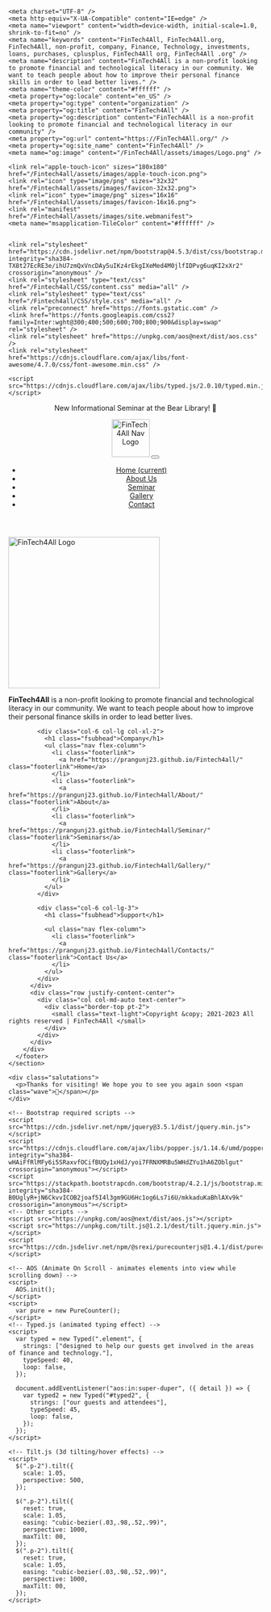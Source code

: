 <!DOCTYPE html>
<html lang="en">
  <head>
    <title>Home | FinTech4All &copy;</title>

    <meta charset="UTF-8" />
    <meta http-equiv="X-UA-Compatible" content="IE=edge" />
    <meta name="viewport" content="width=device-width, initial-scale=1.0, shrink-to-fit=no" />
    <meta name="keywords" content="FinTech4All, FinTech4All.org, FinTech4All, non-profit, company, Finance, Technology, investments, loans, purchases, cplusplus, FinTech4All org, FinTech4All .org" />
    <meta name="description" content="FinTech4All is a non-profit looking to promote financial and technological literacy in our community. We want to teach people about how to improve their personal finance skills in order to lead better lives." />
    <meta name="theme-color" content="#ffffff" />
    <meta property="og:locale" content="en_US" />
    <meta property="og:type" content="organization" />
    <meta property="og:title" content="FinTech4All" />
    <meta property="og:description" content="FinTech4All is a non-profit looking to promote financial and technological literacy in our community" />
    <meta property="og:url" content="https://FinTech4All.org/" />
    <meta property="og:site_name" content="FinTech4All" />
    <meta name="og:image" content="/FinTech4All/assets/images/Logo.png" />

    <link rel="apple-touch-icon" sizes="180x180" href="/Fintech4all/assets/images/apple-touch-icon.png">
    <link rel="icon" type="image/png" sizes="32x32" href="/Fintech4all/assets/images/favicon-32x32.png">
    <link rel="icon" type="image/png" sizes="16x16" href="/Fintech4all/assets/images/favicon-16x16.png">
    <link rel="manifest" href="/Fintech4all/assets/images/site.webmanifest">
    <meta name="msapplication-TileColor" content="#ffffff" />
    

    <link rel="stylesheet" href="https://cdn.jsdelivr.net/npm/bootstrap@4.5.3/dist/css/bootstrap.min.css" integrity="sha384-TX8t27EcRE3e/ihU7zmQxVncDAy5uIKz4rEkgIXeMed4M0jlfIDPvg6uqKI2xXr2" crossorigin="anonymous" />
    <link rel="stylesheet" type="text/css" href="/Fintech4all/CSS/content.css" media="all" />
    <link rel="stylesheet" type="text/css" href="/Fintech4all/CSS/style.css" media="all" />
    <link rel="preconnect" href="https://fonts.gstatic.com" />
    <link href="https://fonts.googleapis.com/css2?family=Inter:wght@300;400;500;600;700;800;900&display=swap" rel="stylesheet" />
    <link rel="stylesheet" href="https://unpkg.com/aos@next/dist/aos.css" />
    <link rel="stylesheet" href="https://cdnjs.cloudflare.com/ajax/libs/font-awesome/4.7.0/css/font-awesome.min.css" />

    <script src="https://cdnjs.cloudflare.com/ajax/libs/typed.js/2.0.10/typed.min.js"></script>
  </head>

  <!-- Start Header -->
 <header>
    <!-- Announcement bar-->
    <div class="announcement">
      <p><span class="badge badge-secondary">New</span> Informational Seminar at the Bear Library! 🎉</p>
    </div>
    <!--Navigation bar-->
    <nav class="nav-menu-top navbar navbar-expand-lg navbar-light bg-white">
      <div class="ml-auto">
        <a class="navbar-brand" href="https://prangunj23.github.io/Fintech4all"><img src="/Fintech4all/assets/images/HeaderLogo.png" width="" height="75" class="d-inline-block align-top" alt="FinTech4All Nav Logo" /></a>
        <button class="navbar-toggler" type="button" data-toggle="collapse" data-target="#navbarSupportedContent" aria-controls="navbarSupportedContent" aria-expanded="false" aria-label="Toggle navigation">
          <span class="navbar-toggler-icon"></span>
        </button>
      </div>
      <div class="container">
        <div class="collapse navbar-collapse" id="navbarSupportedContent">
          <ul class="navbar-nav mr-auto"></ul>
          <!-- ul Class begins -->
          <ul class="navbar navbar-nav my-2 my-sm-0">
            <!-- Home -->
            <li class="nav-item active">
              <a class="nav-link" href="https://prangunj23.github.io/Fintech4all/">Home <span class="sr-only">(current)</span></a>
            </li>
            <!-- About Us -->
            <li class="nav-item">
              <a class="nav-link" href="https://prangunj23.github.io/Fintech4all/About/">About Us</a>
            </li>
            <!--- Products -->
            <li class="nav-item">
              <a class="nav-link" href="https://prangunj23.github.io/Fintech4all/Seminar/">Seminar</a>
            </li>
            <!--- Services -->
            <li class="nav-item">
              <a class="nav-link" href="https://prangunj23.github.io/Fintech4all/Gallery/">Gallery</a>
            </li>
            <!--- Contact -->
            <li class="nav-item">
              <a class="nav-link" href="https://prangunj23.github.io/Fintech4all/Contact/">Contact</a>
            </li>
            <!-- ul Class ends -->
          </ul>
        </div>
      </div>
    </nav>
    <!-- End Header -->
  </header>
  
  
  
  
  <section class="footer-section">
      <footer class="pb-4 bg-primary-3 text-light">
        <div class="container">
          <div class="row mb-5">
            <div class="col">
              <a href="http://medicomm.org/">
                <img src="/Fintech4all/assets/images/HeaderLogo.png" width="300" alt="FinTech4All Logo" class="mb-3 footerimg" />
              </a>
              <p><strong>FinTech4All</strong> is a non-profit looking to promote financial and technological literacy in our community. We want to teach people about how to improve their personal finance skills in order to lead better lives.</p>
            </div>

            <div class="col-6 col-lg col-xl-2">
              <h1 class="fsubhead">Company</h1>
              <ul class="nav flex-column">
                <li class="footerlink">
                  <a href="https://prangunj23.github.io/Fintech4all/" class="footerlink">Home</a>
                </li>
                <li class="footerlink">
                  <a href="https://prangunj23.github.io/Fintech4all/About/" class="footerlink">About</a>
                </li>
                <li class="footerlink">
                  <a href="https://prangunj23.github.io/Fintech4all/Seminar/" class="footerlink">Seminars</a>
                </li>
                <li class="footerlink">
                  <a href="https://prangunj23.github.io/Fintech4all/Gallery/" class="footerlink">Gallery</a>
                </li>
              </ul>
            </div>

            <div class="col-6 col-lg-3">
              <h1 class="fsubhead">Support</h1>

              <ul class="nav flex-column">
                <li class="footerlink">
                  <a href="https://prangunj23.github.io/Fintech4all/Contacts/" class="footerlink">Contact Us</a>
                </li>
              </ul>
            </div>
          </div>
          <div class="row justify-content-center">
            <div class="col col-md-auto text-center">
              <div class="border-top pt-2">
                <small class="text-light">Copyright &copy; 2021-2023 All rights reserved | FinTech4All </small>
              </div>
            </div>
          </div>
        </div>
      </footer>
    </section>

    <div class="salutations">
      <p>Thanks for visiting! We hope you to see you again soon <span class="wave">👋</span></p>
    </div>

    <!-- Bootstrap required scripts -->
    <script src="https://cdn.jsdelivr.net/npm/jquery@3.5.1/dist/jquery.min.js"></script>
    <script src="https://cdnjs.cloudflare.com/ajax/libs/popper.js/1.14.6/umd/popper.min.js" integrity="sha384-wHAiFfRlMFy6i5SRaxvfOCifBUQy1xHdJ/yoi7FRNXMRBu5WHdZYu1hA6ZOblgut" crossorigin="anonymous"></script>
    <script src="https://stackpath.bootstrapcdn.com/bootstrap/4.2.1/js/bootstrap.min.js" integrity="sha384-B0UglyR+jN6CkvvICOB2joaf5I4l3gm9GU6Hc1og6Ls7i6U/mkkaduKaBhlAXv9k" crossorigin="anonymous"></script>
    <!-- Other scripts -->
    <script src="https://unpkg.com/aos@next/dist/aos.js"></script>
    <script src="https://unpkg.com/tilt.js@1.2.1/dest/tilt.jquery.min.js"></script>
    <script src="https://cdn.jsdelivr.net/npm/@srexi/purecounterjs@1.4.1/dist/purecounter_vanilla.js"></script>

    <!-- AOS (Animate On Scroll - animates elements into view while scrolling down) -->
    <script>
      AOS.init();
    </script>
    <script>
      var pure = new PureCounter();
    </script>
    <!-- Typed.js (animated typing effect) -->
    <script>
      var typed = new Typed(".element", {
        strings: ["designed to help our guests get involved in the areas of finance and technology."],
        typeSpeed: 40,
        loop: false,
      });

      document.addEventListener("aos:in:super-duper", ({ detail }) => {
        var typed2 = new Typed("#typed2", {
          strings: ["our guests and attendees"],
          typeSpeed: 45,
          loop: false,
        });
      });
    </script>

    <!-- Tilt.js (3d tilting/hover effects) -->
    <script>
      $(".p-2").tilt({
        scale: 1.05,
        perspective: 500,
      });

      $(".p-2").tilt({
        reset: true,
        scale: 1.05,
        easing: "cubic-bezier(.03,.98,.52,.99)",
        perspective: 1000,
        maxTilt: 00,
      });
      $(".p-2").tilt({
        reset: true,
        scale: 1.05,
        easing: "cubic-bezier(.03,.98,.52,.99)",
        perspective: 1000,
        maxTilt: 00,
      });
    </script>
    
  </body>
</html>
